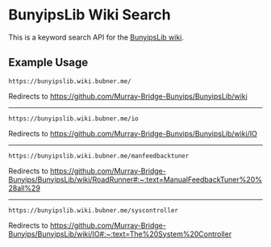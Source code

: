 # BunyipsLib Wiki Search

This is a keyword search API for the [BunyipsLib wiki](https://github.com/Murray-Bridge-Bunyips/BunyipsLib/wiki).

## Example Usage
`https://bunyipslib.wiki.bubner.me/`

Redirects to https://github.com/Murray-Bridge-Bunyips/BunyipsLib/wiki
___
`https://bunyipslib.wiki.bubner.me/io`

Redirects to https://github.com/Murray-Bridge-Bunyips/BunyipsLib/wiki/IO
___
`https://bunyipslib.wiki.bubner.me/manfeedbacktuner`

Redirects to https://github.com/Murray-Bridge-Bunyips/BunyipsLib/wiki/RoadRunner#:~:text=ManualFeedbackTuner%20%28all%29
___
`https://bunyipslib.wiki.bubner.me/syscontroller`

Redirects to https://github.com/Murray-Bridge-Bunyips/BunyipsLib/wiki/IO#:~:text=The%20System%20Controller
